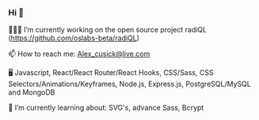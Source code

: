 ### Hi 👋

<!--
- 🌱 I’m currently learning ...
- 👯 I’m looking to collaborate on ...
- 🤔 I’m looking for help with ...
- 💬 Ask me about ...
- 😄 Pronouns: ...
- ⚡ Fun fact: ...
-->
👨🏻‍💻 I’m currently working on the open source project radiQL (https://github.com/oslabs-beta/radiQL)

📫 How to reach me: Alex_cusick@live.com

🖥️ Javascript, React/React Router/React Hooks, CSS/Sass, CSS Selectors/Animations/Keyframes, Node.js, Express.js, PostgreSQL/MySQL and MongoDB

🌱 I’m currently learning about: SVG's, advance Sass, Bcrypt

